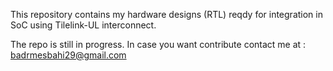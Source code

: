 This repository contains my hardware designs (RTL) reqdy for integration in SoC using Tilelink-UL interconnect.  

The repo is still in progress. In case you want contribute contact me at : badrmesbahi29@gmail.com